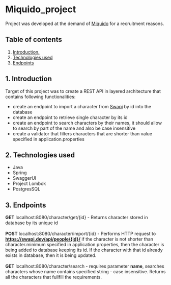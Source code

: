 # Miquido_project
Project was developed at the demand of <a href="https://www.miquido.com">Miquido</a> for a recruitment reasons.

## Table of contents
1. [ Introduction. ](#intro)
2. [ Technologies used ](#technologies)
3. [ Endpoints ](#endpoints)


<a name="intro"></a>
## 1. Introduction
Target of this project was to create a REST API in layered architecture that contains following functionalities:
* create an endpoint to import a character from <a href="https://swapi.dev">Swapi</a> by id into the database
* create an endpoint to retrieve single character by its id
* create an endpoint to search characters by their names, it should allow to search by part of the name and also be case insensitive
* create a validator that filters characters that are shorter than value specified in application.properties
<a name="desc"></a>

<a name="technologies"></a>
## 2. Technologies used
* Java
* Spring
* SwaggerUI
* Project Lombok
* PostgresSQL

<a name=endpoints></a>
## 3. Endpoints
**GET** localhost:8080/character/get/{id} - Returns character stored in database by its unique id <br><br>
**POST** localhost:8080/character/import/{id} - Performs HTTP request to **https://swapi.dev/api/people/{id}/** if the character is not shorter than character.minimum specified in application properties, then the character is being added to database keeping its id.
If the character with that id already exists in database, then it is being updated.<br><br>
**GET** localhost:8080/character/search - requires parameter **name**, searches characters whose name contains specified string - case insensitive. Returns all the characters that fullfill the requirements.

